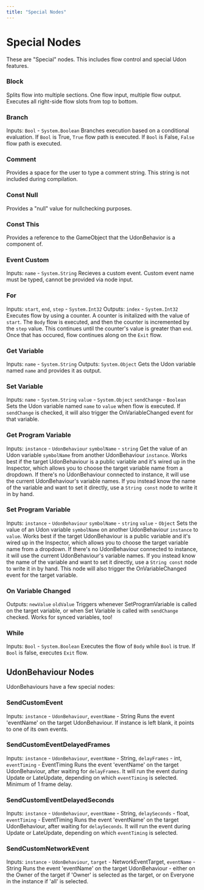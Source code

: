 ```yaml
---
title: "Special Nodes"
---
```


# Special Nodes

These are "Special" nodes. This includes flow control and special Udon features.

### Block
Splits flow into multiple sections. One flow input, multiple flow output. Executes all right-side flow slots from top to bottom.

### Branch
Inputs: `Bool` - `System.Boolean`
Branches execution based on a conditional evaluation. If `Bool` is True, `True` flow path is executed. If `Bool` is False, `False` flow path is executed.

### Comment
Provides a space for the user to type a comment string. This string is not included during compilation.

### Const Null
Provides a "null" value for nullchecking purposes.

### Const This
Provides a reference to the GameObject that the UdonBehavior is a component of.

### Event Custom
Inputs: `name` - `System.String`
Recieves a custom event. Custom event name must be typed, cannot be provided via node input.

### For
Inputs: `start`, `end`, `step` - `System.Int32`
Outputs: `index` - `System.Int32`
Executes flow by using a counter. A counter is initalized with the value of `start`. The `Body` flow is executed, and then the counter is incremented by the `step` value. This continues until the counter's value is greater than `end`. Once that has occured, flow continues along on the `Exit` flow.

### Get Variable
Inputs: `name` - `System.String`
Outputs: `System.Object`
Gets the Udon variable named `name` and provides it as output.

### Set Variable
Inputs: `name` - `System.String` `value` - `System.Object` `sendChange` - `Boolean`
Sets the Udon variable named `name` to `value` when flow is executed. If `sendChange` is checked, it will also trigger the OnVariableChanged event for that variable.

### Get Program Variable
Inputs: `instance` - `UdonBehaviour` `symbolName` - `string`
Get the value of an Udon variable `symbolName` from another UdonBehaviour `instance`. Works best if the target UdonBehaviour is a public variable and it's wired up in the Inspector, which allows you to choose the target variable name from a dropdown. If there's no UdonBehaviour connected to instance, it will use the current UdonBehaviour's variable names. If you instead know the name of the variable and want to set it directly, use a `String const` node to write it in by hand.

### Set Program Variable
Inputs: `instance` - `UdonBehaviour` `symbolName` - `string` `value` - `Object`
Sets the value of an Udon variable `symbolName` on another UdonBehaviour `instance` to `value`. Works best if the target UdonBehaviour is a public variable and it's wired up in the Inspector, which allows you to choose the target variable name from a dropdown. If there's no UdonBehaviour connected to instance, it will use the current UdonBehaviour's variable names. If you instead know the name of the variable and want to set it directly, use a `String const` node to write it in by hand. This node will also trigger the OnVariableChanged event for the target variable.

### On Variable Changed
Outputs: `newValue` `oldValue`
Triggers whenever SetProgramVariable is called on the target variable, or when Set Variable is called with `sendChange` checked. Works for synced variables, too!

### While
Inputs: `Bool` - `System.Boolean`
Executes the flow of `Body` while `Bool` is true. If `Bool` is false, executes `Exit` flow.

## UdonBehaviour Nodes
UdonBehaviours have a few special nodes:

### SendCustomEvent
Inputs: `instance` - `UdonBehaviour`, `eventName` - String
Runs the event 'eventName' on the target UdonBehaviour. If instance is left blank, it points to one of its own events.

### SendCustomEventDelayedFrames
Inputs: `instance` - `UdonBehaviour`, `eventName` - String, `delayFrames` - int, `eventTiming` - EventTiming
Runs the event 'eventName' on the target UdonBehaviour, after waiting for `delayFrames`. It will run the event during Update or LateUpdate, depending on which `eventTiming` is selected. Minimum of 1 frame delay.

### SendCustomEventDelayedSeconds
Inputs: `instance` - `UdonBehaviour`, `eventName` - String, `delaySeconds` - float, `eventTiming` - EventTiming
Runs the event 'eventName' on the target UdonBehaviour, after waiting for `delaySeconds`. It will run the event during Update or LateUpdate, depending on which `eventTiming` is selected.

### SendCustomNetworkEvent
Inputs: `instance` - `UdonBehaviour`, `target` - NetworkEventTarget, `eventName` - String
Runs the event 'eventName' on the target UdonBehaviour - either on the Owner of the target if 'Owner' is selected as the target, or on Everyone in the instance if 'all' is selected.